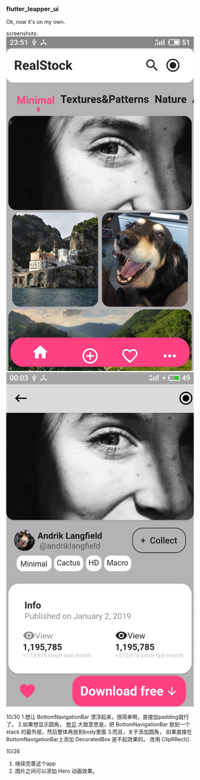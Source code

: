 ### flutter_leapper_ui

Ok, now it&#x27;s on my own.

screenshots:
![./homePage](./01.jpg)![./detailPage](./02.jpg)


10/30
1.想让 BottomNavigationBar 漂浮起来，很简单啊，直接加padding就行了。
2.如果想显示圆角， [参见](https://stackoverflow.com/questions/56577265/how-to-set-border-radius-to-bottom-app-bar-in-a-flutter-app)
大致意思是，把 BottomNavigationBar 放到一个 stack 的最外层，然后整体再放到body里面
3.而且，关于添加圆角， 如果直接在 BottomNavigationBar上添加 DecoratedBox 是不起效果的。
改用 ClipRRect().



10/26
1. 继续完善这个app
2. 图片之间可以添加 Hero 动画效果。

